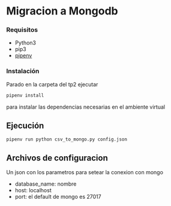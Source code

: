 # Migracion a Mongodb

### Requisitos

- Python3
- pip3
- [pipenv](https://pypi.org/project/pipenv/)

### Instalación

Parado en la carpeta del tp2 ejecutar

```sh
pipenv install
```

para instalar las dependencias necesarias en el ambiente virtual

## Ejecución

```
pipenv run python csv_to_mongo.py config.json
```

## Archivos de configuracion
Un json con los parametros para setear la conexion con mongo
- database_name: nombre
- host: localhost
- port: el default de mongo es 27017